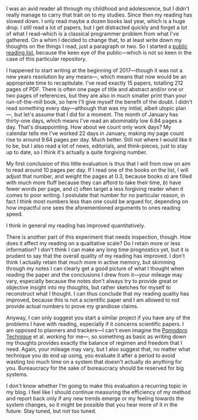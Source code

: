 I was an avid reader all through my childhood and adolescence, but I didn't really manage to carry that trait on to my studies. Since then my reading has slowed down. I only read maybe a dozen books last year, which is a huge drop. I still read a lot of papers, but I get distracted quickly and forget a lot of what I read–which is a classical programmer problem from what I've gathered. On a whim I decided to change that, to at least write down my thoughts on the things I read, just a paragraph or two. So I started a [public reading list](https://github.com/hellerve/ptolemy), because the keen eye of the public—which is not so keen in the case of this particular repository.

I happened to start writing at the beginning of 2017—though it was not a new years resolution by any means—, which means that now would be an appropriate time to recapitulate. I've read exactly 15 papers, totalling 212 pages of PDF. There is often one page of title and abstract and/or one or two pages of references, but they are also in much smaller print than your run-of-the-mill book, so here I'll give myself the benefit of the doubt. I didn't read something every day—although that was my initial, albeit utopic plan—, but let's assume that I did for a moment. The month of January has thirty-one days, which means I've read an abominably low 6.84 pages a day. That's disappointing. How about we count only work days? My calendar tells me I've worked 22 days in January, making my page count rise to around 9.64 pages per day. Much better. Still not where I would like it to be, but I also read a lot of news, editorials, and think-pieces, just to stay up to date, so I think it's actually a quite forgiving number.

My first conclusion of this little evaluation is thus that I will from now on aim to read around 10 pages per day. If I read one of the books on the list, I will adjust that number, and weight the pages at 0.3, because books _a_) are filled with much more fluff because they can afford to take their time, _b_) have fewer words per page, and _c_) often target a less forgiving reader when it comes to poor writing. I postulate that number for no particular reason, in fact I think most numbers less than one could be argued for, depending on how impactful one sees the aforementioned arguments to ones reading speed.

I think in general my reading has improved quantitatively.

There is another part of this experiment that needs inspection, though. How does it affect my reading on a qualitative scale? Do I retain more or less information? I don't think I can make any long time prognostics yet, but it is prudent to say that the overall quality of my reading has improved. I don't think I actually retain that much more in active memory, but skimming through my notes I can clearly get a good picture of what I thought when reading the paper and the conclusions I drew from it—your mileage may vary, especially because the notes don't always try to provide great or objective insight into my thoughts, but rather sketches for myself to reconstruct what I thought. I can thus conclude that my reading quality has improved, because this is not a scientific paper and I am allowed to not provide actual numbers to prove my grandiose claims.

Anyway, I can only suggest you start a similar project if you have any of the problems I have with reading, especially if it concerns scientific papers. I am opposed to planners and trackers—I can't even imagine the [Pomodoro Technique](https://en.wikipedia.org/wiki/Pomodoro_Technique) et al. working for me—, so something as basic as writing down my thoughts provides exactly the balance of regimen and freedom that I need. Again, your mileage may vary, but I also suggest that, no matter what technique you do end up using, you evaluate it after a period to avoid wasting too much time on a system that doesn't actually do anything for you. Bureaucracy for the sake of bureaucracy should be reserved for big systems.

I don't know whether I'm going to make this evaluation a recurring topic in my blog. I feel like I should continue measuring the efficiency of my method and report back only if any new trends emerge or my feeling towards the system changes, so it might be possible that you hear more of it in the future. Stay tuned, but not too tuned.
